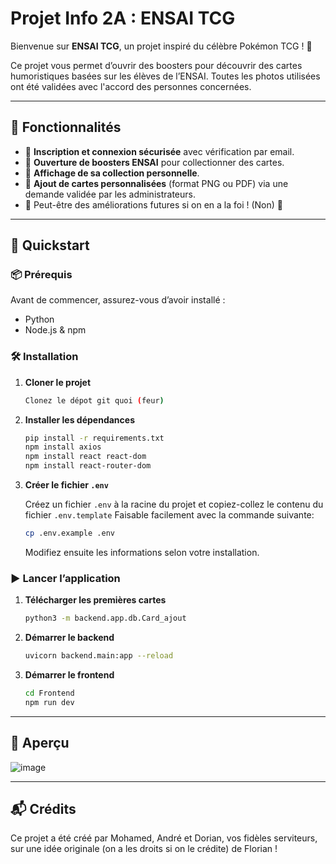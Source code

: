 # Projet Info 2A : ENSAI TCG

Bienvenue sur **ENSAI TCG**, un projet inspiré du célèbre Pokémon TCG ! 🚀

Ce projet vous permet d’ouvrir des boosters pour découvrir des cartes humoristiques basées sur les élèves de l’ENSAI. Toutes les photos utilisées ont été validées avec l'accord des personnes concernées.

---

## 📌 Fonctionnalités

- 🔹 **Inscription et connexion sécurisée** avec vérification par email.
- 🔹 **Ouverture de boosters ENSAI** pour collectionner des cartes.
- 🔹 **Affichage de sa collection personnelle**.
- 🔹 **Ajout de cartes personnalisées** (format PNG ou PDF) via une demande validée par les administrateurs.
- 🔹 Peut-être des améliorations futures si on en a la foi ! (Non) 🚧

---

## 🚀 Quickstart

### 📦 Prérequis
Avant de commencer, assurez-vous d’avoir installé :
- Python
- Node.js & npm

### 🛠️ Installation
1. **Cloner le projet**
   ```bash
   Clonez le dépot git quoi (feur)
   ```
2. **Installer les dépendances**
   ```bash
   pip install -r requirements.txt
   npm install axios
   npm install react react-dom
   npm install react-router-dom
   ```

3. **Créer le fichier `.env`**

   Créez un fichier `.env` à la racine du projet et copiez-collez le contenu du fichier `.env.template`
   Faisable facilement avec la commande suivante:
   ```bash
   cp .env.example .env
   ```
   Modifiez ensuite les informations selon votre installation.




### ▶️ Lancer l’application
1. **Télécharger les premières cartes**
   ```bash
   python3 -m backend.app.db.Card_ajout
   ```

2. **Démarrer le backend**
   ```bash
   uvicorn backend.main:app --reload
   ```
3. **Démarrer le frontend**
   ```bash
   cd Frontend
   npm run dev
   ```

---

## 🎨 Aperçu
![image](https://github.com/user-attachments/assets/5a357f7d-0bf1-469a-8c6f-fb2740109814)

---

## 📬 Crédits
Ce projet a été créé par Mohamed, André et Dorian, vos fidèles serviteurs, sur une idée originale (on a les droits si on le crédite) de Florian !
